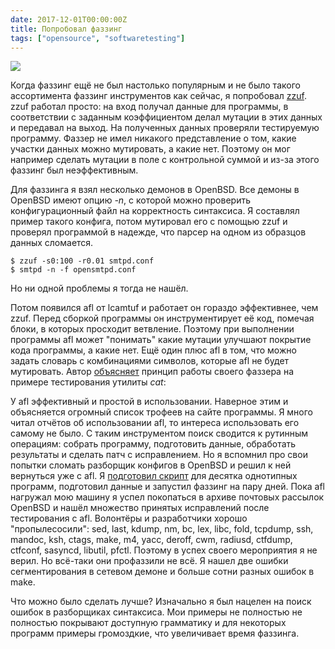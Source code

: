 ```yaml
---
date: 2017-12-01T00:00:00Z
title: Попробовал фаззинг
tags: ["opensource", "softwaretesting"]
---
```


<img src="/images/ahhaha.png" align="center">

Когда фаззинг ещё не был настолько популярным и не было такого ассортимента
фаззинг инструментов как сейчас, я попробовал
[zzuf](http://caca.zoy.org/wiki/zzuf). zzuf работал просто: на вход получал
данные для программы, в соответствии с заданным коэффициентом делал мутации в
этих данных и передавал на выход. На полученных данных проверяли тестируемую
программу. Фаззер не имел никакого представление о том, какие участки данных
можно мутировать, а какие нет. Поэтому он мог например сделать мутации в поле с
контрольной суммой и из-за этого фаззинг был неэффективным.

Для фаззинга я взял несколько демонов в OpenBSD. Все демоны в
OpenBSD имеют опцию *-n*, с которой можно проверить конфигурационный файл на
корректность синтаксиса. Я составлял пример такого конфига, потом мутировал его
с помощью zzuf и проверял программой в надежде, что парсер на одном из образцов
данных сломается.

```
$ zzuf -s0:100 -r0.01 smtpd.conf
$ smtpd -n -f opensmtpd.conf
```

Но ни одной проблемы я тогда не нашёл.

Потом появился afl от lcamtuf и работает он гораздо эффективнее, чем zzuf.
Перед сборкой программы он инструментирует её код, помечая блоки, в которых
просходит ветвление. Поэтому при выполнении программы afl может "понимать"
какие мутации улучшают покрытие кода программы, а какие нет. Ещё один плюс afl
в том, что можно задать словарь с комбинациями символов, которые afl не будет
мутировать.  Автор
[объясняет](https://lcamtuf.blogspot.ru/2016/02/say-hello-to-afl-analyze.html)
принцип работы своего фаззера на примере тестирования утилиты *cat*:

У afl эффективный и простой в использовании. Наверное этим и объясняется
огромный список трофеев на сайте программы. Я много читал отчётов об
использовании afl, то интереса использовать его самому не было. C таким
инструментом поиск сводится к рутинным операциям: собрать программу,
подготовить данные, обработать результаты и сделать патч с исправлением. Но я
вспомнил про свои попытки сломать разборщик конфигов в OpenBSD и решил к ней
вернуться уже с afl. Я [подготовил
скрипт](https://github.com/ligurio/openbsd-tests/blob/master/tests/afl-fuzz/afl_run)
для десятка однотипных программ, подготовил данные и запустил фаззинг на пару
дней. Пока afl нагружал мою машину я успел покопаться в архиве почтовых
рассылок OpenBSD и нашёл множество принятых исправлений после тестирования с
afl. Волонтёры и разработчики хорошо "пропылесосили": sed, last, kdump, nm, bc,
lex, libc, fold, tcpdump, ssh, mandoc, ksh, ctags, make, m4, yacc, deroff, cwm,
radiusd, ctfdump, ctfconf, sasyncd, libutil, pfctl. Поэтому в успех своего
мероприятия я не верил. Но всё-таки они профаззили не всё. Я нашел две ошибки
сегментирования в сетевом демоне и больше сотни разных ошибок в make.

Что можно было сделать лучше? Изначально я был нацелен на поиск ошибок в
разборщиках синтаксиса. Мои примеры не полностью не полностью покрывают
доступную грамматику и для некоторых программ примеры громоздкие, что
увеличивает время фаззинга.

